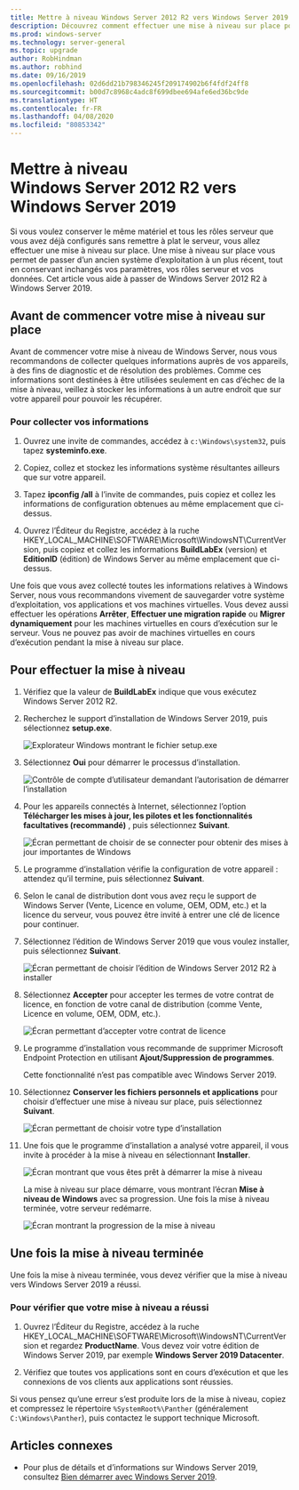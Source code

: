 ```yaml
---
title: Mettre à niveau Windows Server 2012 R2 vers Windows Server 2019 | Microsoft Docs
description: Découvrez comment effectuer une mise à niveau sur place pour passer de Windows Server 2012 R2 à Windows Server 2019.
ms.prod: windows-server
ms.technology: server-general
ms.topic: upgrade
author: RobHindman
ms.author: robhind
ms.date: 09/16/2019
ms.openlocfilehash: 02d6dd21b798346245f209174902b6f4fdf24ff8
ms.sourcegitcommit: b00d7c8968c4adc8f699dbee694afe6ed36bc9de
ms.translationtype: HT
ms.contentlocale: fr-FR
ms.lasthandoff: 04/08/2020
ms.locfileid: "80853342"
---
```

# <a name="upgrade-windows-server-2012-r2-to-windows-server-2019"></a>Mettre à niveau Windows Server 2012 R2 vers Windows Server 2019

Si vous voulez conserver le même matériel et tous les rôles serveur que vous avez déjà configurés sans remettre à plat le serveur, vous allez effectuer une mise à niveau sur place. Une mise à niveau sur place vous permet de passer d’un ancien système d’exploitation à un plus récent, tout en conservant inchangés vos paramètres, vos rôles serveur et vos données. Cet article vous aide à passer de Windows Server 2012 R2 à Windows Server 2019.

## <a name="before-you-begin-your-in-place-upgrade"></a>Avant de commencer votre mise à niveau sur place

Avant de commencer votre mise à niveau de Windows Server, nous vous recommandons de collecter quelques informations auprès de vos appareils, à des fins de diagnostic et de résolution des problèmes. Comme ces informations sont destinées à être utilisées seulement en cas d’échec de la mise à niveau, veillez à stocker les informations à un autre endroit que sur votre appareil pour pouvoir les récupérer.

### <a name="to-collect-your-info"></a>Pour collecter vos informations

1. Ouvrez une invite de commandes, accédez à `c:\Windows\system32`, puis tapez **systeminfo.exe**.

2. Copiez, collez et stockez les informations système résultantes ailleurs que sur votre appareil.

3. Tapez **ipconfig /all** à l’invite de commandes, puis copiez et collez les informations de configuration obtenues au même emplacement que ci-dessus.

4. Ouvrez l’Éditeur du Registre, accédez à la ruche HKEY_LOCAL_MACHINE\SOFTWARE\Microsoft\WindowsNT\CurrentVersion, puis copiez et collez les informations **BuildLabEx** (version) et **EditionID** (édition) de Windows Server au même emplacement que ci-dessus.

Une fois que vous avez collecté toutes les informations relatives à Windows Server, nous vous recommandons vivement de sauvegarder votre système d’exploitation, vos applications et vos machines virtuelles. Vous devez aussi effectuer les opérations **Arrêter**, **Effectuer une migration rapide** ou **Migrer dynamiquement** pour les machines virtuelles en cours d’exécution sur le serveur. Vous ne pouvez pas avoir de machines virtuelles en cours d’exécution pendant la mise à niveau sur place.

## <a name="to-perform-the-upgrade"></a>Pour effectuer la mise à niveau

1. Vérifiez que la valeur de **BuildLabEx** indique que vous exécutez Windows Server 2012 R2.

2. Recherchez le support d’installation de Windows Server 2019, puis sélectionnez **setup.exe**.

    ![Explorateur Windows montrant le fichier setup.exe](media/upgrade-2012r2-2019/setup-2019.png)

3. Sélectionnez **Oui** pour démarrer le processus d’installation.

    ![Contrôle de compte d’utilisateur demandant l’autorisation de démarrer l’installation](media/upgrade-2012r2-2019/start-setup-uac-box.png)

4. Pour les appareils connectés à Internet, sélectionnez l’option **Télécharger les mises à jour, les pilotes et les fonctionnalités facultatives (recommandé)** , puis sélectionnez **Suivant**.

    ![Écran permettant de choisir de se connecter pour obtenir des mises à jour importantes de Windows](media/upgrade-2012r2-2019/online-updates-win-setup.png)

5. Le programme d’installation vérifie la configuration de votre appareil : attendez qu’il termine, puis sélectionnez **Suivant**.

6. Selon le canal de distribution dont vous avez reçu le support de Windows Server (Vente, Licence en volume, OEM, ODM, etc.) et la licence du serveur, vous pouvez être invité à entrer une clé de licence pour continuer.

7. Sélectionnez l’édition de Windows Server 2019 que vous voulez installer, puis sélectionnez **Suivant**.

    ![Écran permettant de choisir l’édition de Windows Server 2012 R2 à installer](media/upgrade-2012r2-2019/select-os-edition.png)

8. Sélectionnez **Accepter** pour accepter les termes de votre contrat de licence, en fonction de votre canal de distribution (comme Vente, Licence en volume, OEM, ODM, etc.).

    ![Écran permettant d’accepter votre contrat de licence](media/upgrade-2012r2-2019/license-terms.png)

9. Le programme d’installation vous recommande de supprimer Microsoft Endpoint Protection en utilisant **Ajout/Suppression de programmes**.

    Cette fonctionnalité n’est pas compatible avec Windows Server 2019.

10. Sélectionnez **Conserver les fichiers personnels et applications** pour choisir d’effectuer une mise à niveau sur place, puis sélectionnez **Suivant**.

    ![Écran permettant de choisir votre type d’installation](media/upgrade-2012r2-2019/choose-install-upgrade.png)

11. Une fois que le programme d’installation a analysé votre appareil, il vous invite à procéder à la mise à niveau en sélectionnant **Installer**.

    ![Écran montrant que vous êtes prêt à démarrer la mise à niveau](media/upgrade-2012r2-2019/ready-to-install.png)

    La mise à niveau sur place démarre, vous montrant l’écran **Mise à niveau de Windows** avec sa progression. Une fois la mise à niveau terminée, votre serveur redémarre.

    ![Écran montrant la progression de la mise à niveau](media/upgrade-2012r2-2019/upgrading-windows-with-progress.png)

## <a name="after-your-upgrade-is-done"></a>Une fois la mise à niveau terminée

Une fois la mise à niveau terminée, vous devez vérifier que la mise à niveau vers Windows Server 2019 a réussi.

### <a name="to-make-sure-your-upgrade-was-successful"></a>Pour vérifier que votre mise à niveau a réussi

1. Ouvrez l’Éditeur du Registre, accédez à la ruche HKEY_LOCAL_MACHINE\SOFTWARE\Microsoft\WindowsNT\CurrentVersion et regardez **ProductName**. Vous devez voir votre édition de Windows Server 2019, par exemple **Windows Server 2019 Datacenter**.

2. Vérifiez que toutes vos applications sont en cours d’exécution et que les connexions de vos clients aux applications sont réussies.

Si vous pensez qu’une erreur s’est produite lors de la mise à niveau, copiez et compressez le répertoire `%SystemRoot%\Panther` (généralement `C:\Windows\Panther`), puis contactez le support technique Microsoft.

## <a name="related-articles"></a>Articles connexes

- Pour plus de détails et d’informations sur Windows Server 2019, consultez [Bien démarrer avec Windows Server 2019](https://docs.microsoft.com/windows-server/get-started-19/get-started-19).